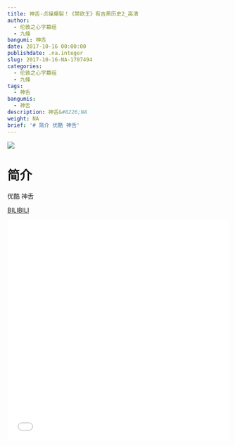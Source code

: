 ```yaml
---
title: 神舌-贞操爆裂！《禁欲王》有吉黑历史2_高清
author:
  - 伦敦之心字幕组
  - 九條
bangumi: 神舌
date: 2017-10-16 00:00:00
publishdate: .na.integer
slug: 2017-10-16-NA-1707494
categories:
  - 伦敦之心字幕组
  - 九條
tags:
  - 神舌
bangumis:
  - 神舌
description: 神舌&#8226;NA
weight: NA
brief: '# 简介 优酷 神舌'
---
```


![](https://i.imgur.com/A5xLdY7.png)

# 简介  
优酷 神舌

  [BILIBILI](https://www.bilibili.com/video/av1707494/)


<div class="vcontainer">  <iframe class='video' src="//www.bilibili.com/blackboard/player.html?aid=1707494" width="100%" height="500" frameborder="0" allowfullscreen="allowfullscreen"></iframe></div>
